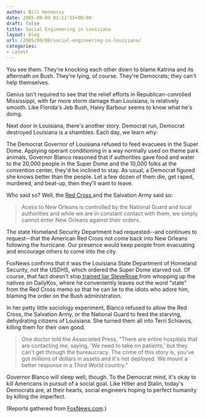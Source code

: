 ```yaml
---
author: Bill Hennessy
date: 2005-09-09 01:12:55+00:00
draft: false
title: Social Engineering in Louisiana
layout: blog
url: /2005/09/08/social-engineering-in-louisiana/
categories:
- Latest
---
```


You see them.  They're knocking each other down to blame Katrina and its aftermath on Bush.  They're lying, of course.  They're Democrats; they can't help themselves.

Genius isn't required to see that the relief efforts in Republican-conrolled Mississippi, with far more storm damage than Louisiana, is relatively smooth.  Like Florida's Jeb Bush, Haley Barbour seems to know what he's doing.

Next door in Louisiana, there's  another story.  Democrat run, Democrat destroyed Louisiana is a shambles.  Each day, we learn why:

The Democrat Governor of Louisiana refused to feed evacuees in the Super Dome.  Applying operant conditioning in a way normally used on theme park animals, Governor Blanco reasoned that if authorities gave food and water to the 20,000 people in the Super Dome and the 10,000 folks at the convention center, they'd be inclined to stay.  As usual, a Democrat figured she knows better than the people.  Let a few dozen of them die, get raped, murdered, and beat-up, then they'll want to leave.

Who said so?  Well, the [Red Cross ](https://www.redcross.org/faq/0,1096,0_682_4524,00.html)and the Salvation Army said so:



> Acess to New Orleans is controlled by the National Guard and local authorities and while we are in constant contact with them, we simply cannot enter New Orleans against their orders.

The state Homeland Security Department had requested--and continues to request--that the American Red Cross not come back into New Orleans following the hurricane. Our presence would keep people from evacuating and encourage others to come into the city. 



FoxNews confirms that it was the Louisiana State Department of Homeland Security, not the USDHS, which ordered the Super Dome starved out.  Of course, that fact doesn't stop[ trained liar SteveRose ](https://www.dailykos.com/story/2005/9/2/2125/04978)from whopping up the natives on DailyKos, where he conveniently leaves out the word "state" from the Red Cross memo so that he can lie to the idiots who adore him, blaming the order on the Bush administration.

In her petty little sociology experiment, Blanco refused to allow the Red Cross, the Salvation Army, or the National Guard to feed the starving, dehydrating citizens of Louisiana.  She turned them all into Terri Schiavos, killing them for their own good.



> One doctor told the Associated Press, "There are entire hospitals that are contacting me, saying, 'We need to take on patients,' but they can't get through the bureaucracy. The crime of this story is, you've got millions of dollars in assets and it's not deployed. We mount a better response in a Third World country."



Governor Blanco will sleep well, though.  To the Democrat mind, it's okay to kill Americans in pursuit of a social goal.  Like Hitler and Stalin, today's Democrats are, at their hearts, social engineers hoping to perfect humanity by killing the imperfect.

(Reports gathered from [FoxNews.com](https://www.foxnews.com/story/0,2933,168732,00.html).)


